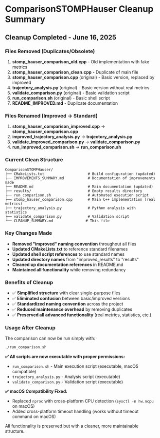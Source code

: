 # ComparisonSTOMPHauser Cleanup Summary

## Cleanup Completed - June 16, 2025

### Files Removed (Duplicates/Obsolete)
1. **stomp_hauser_comparison_old.cpp** - Old implementation with fake metrics
2. **stomp_hauser_comparison_clean.cpp** - Duplicate of main file  
3. **stomp_hauser_comparison.cpp** (original) - Basic version, replaced by improved
4. **trajectory_analysis.py** (original) - Basic version without real metrics
5. **validate_comparison.py** (original) - Basic validation script
6. **run_comparison.sh** (original) - Basic shell script
7. **README_IMPROVED.md** - Duplicate documentation

### Files Renamed (Improved → Standard)
1. **stomp_hauser_comparison_improved.cpp** → **stomp_hauser_comparison.cpp**
2. **improved_trajectory_analysis.py** → **trajectory_analysis.py**  
3. **validate_improved_comparison.py** → **validate_comparison.py**
4. **run_improved_comparison.sh** → **run_comparison.sh**

### Current Clean Structure
```
ComparisonSTOMPHauser/
├── CMakeLists.txt                    # Build configuration (updated)
├── IMPROVEMENTS_SUMMARY.md           # Documentation of improvements made
├── README.md                         # Main documentation (updated)
├── results/                          # Empty results directory  
├── run_comparison.sh                 # Automated execution script
├── stomp_hauser_comparison.cpp       # Main C++ implementation (real metrics)
├── trajectory_analysis.py            # Python analysis with statistics
├── validate_comparison.py            # Validation script
└── CLEANUP_SUMMARY.md               # This file
```

### Key Changes Made
- **Removed "improved" naming convention** throughout all files
- **Updated CMakeLists.txt** to reference standard filenames
- **Updated shell script references** to use standard names
- **Updated directory names** from "improved_results" to "results"
- **Cleaned up documentation references** in README.md
- **Maintained all functionality** while removing redundancy

### Benefits of Cleanup
- ✅ **Simplified structure** with clear single-purpose files
- ✅ **Eliminated confusion** between basic/improved versions  
- ✅ **Standardized naming convention** across the project
- ✅ **Reduced maintenance overhead** by removing duplicates
- ✅ **Preserved all advanced functionality** (real metrics, statistics, etc.)

### Usage After Cleanup
The comparison can now be run simply with:
```bash
./run_comparison.sh
```

**✅ All scripts are now executable with proper permissions:**
- `run_comparison.sh` - Main execution script (executable, macOS compatible)
- `trajectory_analysis.py` - Analysis script (executable) 
- `validate_comparison.py` - Validation script (executable)

**✅ macOS Compatibility Fixed:**
- Replaced `nproc` with cross-platform CPU detection (`sysctl -n hw.ncpu` on macOS)
- Added cross-platform timeout handling (works without timeout command on macOS)

All functionality is preserved but with a cleaner, more maintainable structure.
